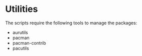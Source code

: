 # Utilities

The scripts require the following tools to manage the packages:
- aurutils
- pacman
- pacman-contrib
- pacutils
